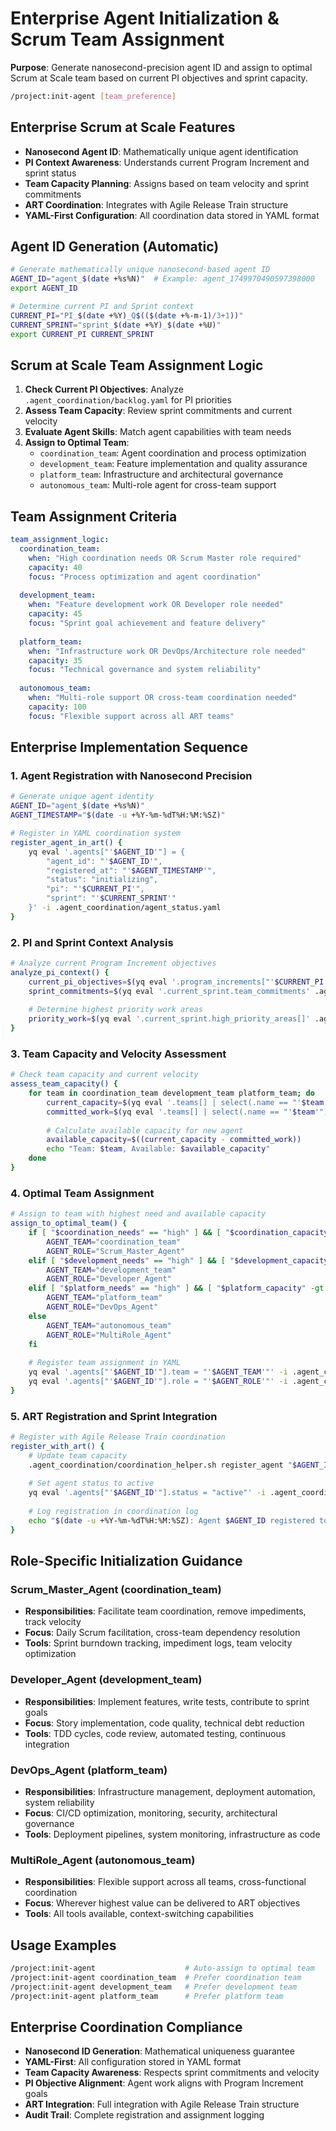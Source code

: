 # Enterprise Agent Initialization & Scrum Team Assignment

**Purpose**: Generate nanosecond-precision agent ID and assign to optimal Scrum at Scale team based on current PI objectives and sprint capacity.

```bash
/project:init-agent [team_preference]
```

## Enterprise Scrum at Scale Features
- **Nanosecond Agent ID**: Mathematically unique agent identification
- **PI Context Awareness**: Understands current Program Increment and sprint status
- **Team Capacity Planning**: Assigns based on team velocity and sprint commitments
- **ART Coordination**: Integrates with Agile Release Train structure
- **YAML-First Configuration**: All coordination data stored in YAML format

## Agent ID Generation (Automatic)
```bash
# Generate mathematically unique nanosecond-based agent ID
AGENT_ID="agent_$(date +%s%N)"  # Example: agent_1749970490597398000
export AGENT_ID

# Determine current PI and Sprint context
CURRENT_PI="PI_$(date +%Y)_Q$(($(date +%-m-1)/3+1))"
CURRENT_SPRINT="sprint_$(date +%Y)_$(date +%U)"
export CURRENT_PI CURRENT_SPRINT
```

## Scrum at Scale Team Assignment Logic
1. **Check Current PI Objectives**: Analyze `.agent_coordination/backlog.yaml` for PI priorities
2. **Assess Team Capacity**: Review sprint commitments and current velocity
3. **Evaluate Agent Skills**: Match agent capabilities with team needs
4. **Assign to Optimal Team**:
   - `coordination_team`: Agent coordination and process optimization
   - `development_team`: Feature implementation and quality assurance
   - `platform_team`: Infrastructure and architectural governance
   - `autonomous_team`: Multi-role agent for cross-team support

## Team Assignment Criteria
```yaml
team_assignment_logic:
  coordination_team:
    when: "High coordination needs OR Scrum Master role required"
    capacity: 40
    focus: "Process optimization and agent coordination"
    
  development_team:
    when: "Feature development work OR Developer role needed"
    capacity: 45
    focus: "Sprint goal achievement and feature delivery"
    
  platform_team:
    when: "Infrastructure work OR DevOps/Architecture role needed"
    capacity: 35
    focus: "Technical governance and system reliability"
    
  autonomous_team:
    when: "Multi-role support OR cross-team coordination needed"
    capacity: 100
    focus: "Flexible support across all ART teams"
```

## Enterprise Implementation Sequence

### 1. Agent Registration with Nanosecond Precision
```bash
# Generate unique agent identity
AGENT_ID="agent_$(date +%s%N)"
AGENT_TIMESTAMP="$(date -u +%Y-%m-%dT%H:%M:%SZ)"

# Register in YAML coordination system
register_agent_in_art() {
    yq eval '.agents["'$AGENT_ID'"] = {
        "agent_id": "'$AGENT_ID'",
        "registered_at": "'$AGENT_TIMESTAMP'",
        "status": "initializing",
        "pi": "'$CURRENT_PI'",
        "sprint": "'$CURRENT_SPRINT'"
    }' -i .agent_coordination/agent_status.yaml
}
```

### 2. PI and Sprint Context Analysis
```bash
# Analyze current Program Increment objectives
analyze_pi_context() {
    current_pi_objectives=$(yq eval '.program_increments["'$CURRENT_PI'"].objectives' .agent_coordination/backlog.yaml)
    sprint_commitments=$(yq eval '.current_sprint.team_commitments' .agent_coordination/backlog.yaml)
    
    # Determine highest priority work areas
    priority_work=$(yq eval '.current_sprint.high_priority_areas[]' .agent_coordination/backlog.yaml)
}
```

### 3. Team Capacity and Velocity Assessment
```bash
# Check team capacity and current velocity
assess_team_capacity() {
    for team in coordination_team development_team platform_team; do
        current_capacity=$(yq eval '.teams[] | select(.name == "'$team'") | .current_capacity' .agent_coordination/backlog.yaml)
        committed_work=$(yq eval '.teams[] | select(.name == "'$team'") | .sprint_commitment' .agent_coordination/backlog.yaml)
        
        # Calculate available capacity for new agent
        available_capacity=$((current_capacity - committed_work))
        echo "Team: $team, Available: $available_capacity"
    done
}
```

### 4. Optimal Team Assignment
```bash
# Assign to team with highest need and available capacity
assign_to_optimal_team() {
    if [ "$coordination_needs" == "high" ] && [ "$coordination_capacity" -gt 0 ]; then
        AGENT_TEAM="coordination_team"
        AGENT_ROLE="Scrum_Master_Agent"
    elif [ "$development_needs" == "high" ] && [ "$development_capacity" -gt 0 ]; then
        AGENT_TEAM="development_team"
        AGENT_ROLE="Developer_Agent"
    elif [ "$platform_needs" == "high" ] && [ "$platform_capacity" -gt 0 ]; then
        AGENT_TEAM="platform_team"
        AGENT_ROLE="DevOps_Agent"
    else
        AGENT_TEAM="autonomous_team"
        AGENT_ROLE="MultiRole_Agent"
    fi
    
    # Register team assignment in YAML
    yq eval '.agents["'$AGENT_ID'"].team = "'$AGENT_TEAM'"' -i .agent_coordination/agent_status.yaml
    yq eval '.agents["'$AGENT_ID'"].role = "'$AGENT_ROLE'"' -i .agent_coordination/agent_status.yaml
}
```

### 5. ART Registration and Sprint Integration
```bash
# Register with Agile Release Train coordination
register_with_art() {
    # Update team capacity
    .agent_coordination/coordination_helper.sh register_agent "$AGENT_ID" "$AGENT_TEAM" 100 "sprint_contribution"
    
    # Set agent status to active
    yq eval '.agents["'$AGENT_ID'"].status = "active"' -i .agent_coordination/agent_status.yaml
    
    # Log registration in coordination log
    echo "$(date -u +%Y-%m-%dT%H:%M:%SZ): Agent $AGENT_ID registered to $AGENT_TEAM as $AGENT_ROLE" >> .agent_coordination/coordination_log.yaml
}
```

## Role-Specific Initialization Guidance

### Scrum_Master_Agent (coordination_team)
- **Responsibilities**: Facilitate team coordination, remove impediments, track velocity
- **Focus**: Daily Scrum facilitation, cross-team dependency resolution
- **Tools**: Sprint burndown tracking, impediment logs, team velocity optimization

### Developer_Agent (development_team)  
- **Responsibilities**: Implement features, write tests, contribute to sprint goals
- **Focus**: Story implementation, code quality, technical debt reduction
- **Tools**: TDD cycles, code review, automated testing, continuous integration

### DevOps_Agent (platform_team)
- **Responsibilities**: Infrastructure management, deployment automation, system reliability
- **Focus**: CI/CD optimization, monitoring, security, architectural governance
- **Tools**: Deployment pipelines, system monitoring, infrastructure as code

### MultiRole_Agent (autonomous_team)
- **Responsibilities**: Flexible support across all teams, cross-functional coordination
- **Focus**: Wherever highest value can be delivered to ART objectives
- **Tools**: All tools available, context-switching capabilities

## Usage Examples
```bash
/project:init-agent                    # Auto-assign to optimal team
/project:init-agent coordination_team  # Prefer coordination team
/project:init-agent development_team   # Prefer development team
/project:init-agent platform_team      # Prefer platform team
```

## Enterprise Coordination Compliance
- **Nanosecond ID Generation**: Mathematical uniqueness guarantee
- **YAML-First**: All configuration stored in YAML format
- **Team Capacity Awareness**: Respects sprint commitments and velocity
- **PI Objective Alignment**: Agent work aligns with Program Increment goals
- **ART Integration**: Full integration with Agile Release Train structure
- **Audit Trail**: Complete registration and assignment logging